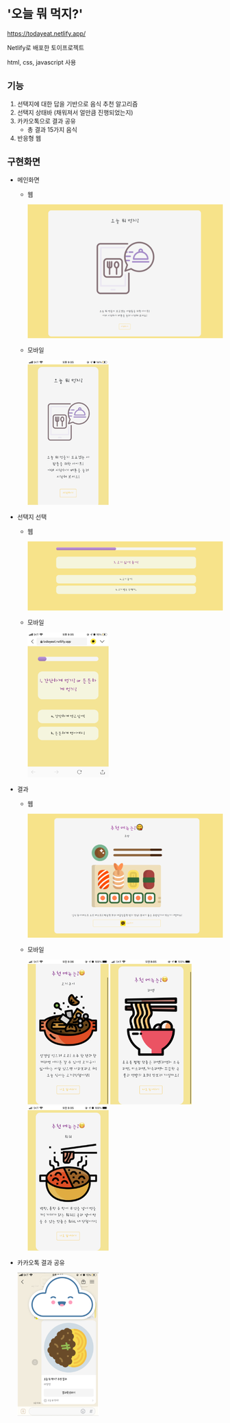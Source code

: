 # '오늘 뭐 먹지?'

https://todayeat.netlify.app/

Netlify로 배포한 토이프로젝트

html, css, javascript 사용

## 기능

1. 선택지에 대한 답을 기반으로 음식 추천 알고리즘
2. 선택지 상태바 (채워져서 얼만큼 진행되었는지) 
3. 카카오톡으로 결과 공유
   * 총 결과 15가지 음식
4. 반응형 웹

## 구현화면

* 메인화면

  * 웹

    ![image-20210712210442158](README.assets/image-20210712210442158.png)

  * 모바일

    <img src="README.assets/image-20210712210647319.png" alt="image-20210712210647319" style="zoom: 33%;" />

* 선택지 선택

  * 웹

    ![image-20210712210751025](README.assets/image-20210712210751025.png)

  * 모바일

    <img src="README.assets/image-20210712210808893.png" alt="image-20210712210808893" style="zoom: 33%;" />

* 결과

  * 웹

    ![image-20210712211022436](README.assets/image-20210712211022436.png)

  * 모바일

    <img src="README.assets/image-20210712211051894.png" alt="image-20210712211051894" style="zoom: 33%;" />
    
    <img src="README.assets/image-20210712211100408.png" alt="image-20210712211100408" style="zoom: 33%;" />
    
    <img src="README.assets/image-20210712211106654.png" alt="image-20210712211106654" style="zoom: 33%;" />
  
* 카카오톡 결과 공유 

  <img src="README.assets/image-20210712211725662.png" alt="image-20210712211725662" style="zoom:33%;" />

